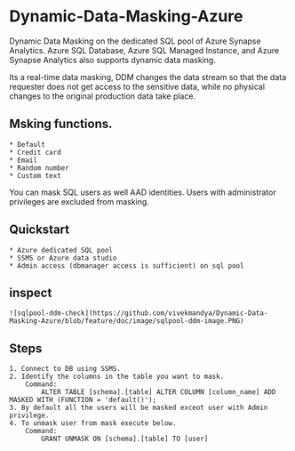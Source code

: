 # Dynamic-Data-Masking-Azure
Dynamic Data Masking on the dedicated SQL pool of Azure Synapse Analytics. 
Azure SQL Database, Azure SQL Managed Instance, and Azure Synapse Analytics also supports dynamic data masking.

Its a real-time data masking, DDM changes the data stream so that the data requester does not get access to the sensitive data, while no physical changes to the original production data take place.

## Msking functions.
    * Default
    * Credit card	
    * Email
    * Random number
    * Custom text
You can mask SQL users as well AAD identities. Users with administrator privileges are excluded from masking.

## Quickstart
    * Azure dedicated SQL pool
    * SSMS or Azure data studio
    * Admin access (dbmanager access is sufficient) on sql pool

## inspect

    ![sqlpool-ddm-check](https://github.com/vivekmandya/Dynamic-Data-Masking-Azure/blob/feature/doc/image/sqlpool-ddm-image.PNG)

## Steps
    1. Connect to DB using SSMS.
    2. Identify the columns in the table you want to mask.
        Command:
            ALTER TABLE [schema].[table] ALTER COLUMN [column_name] ADD MASKED WITH (FUNCTION = 'default()');
    3. By default all the users will be masked exceot user with Admin privilege.
    4. To unmask user from mask execute below.
        Command:
            GRANT UNMASK ON [schema].[table] TO [user]
